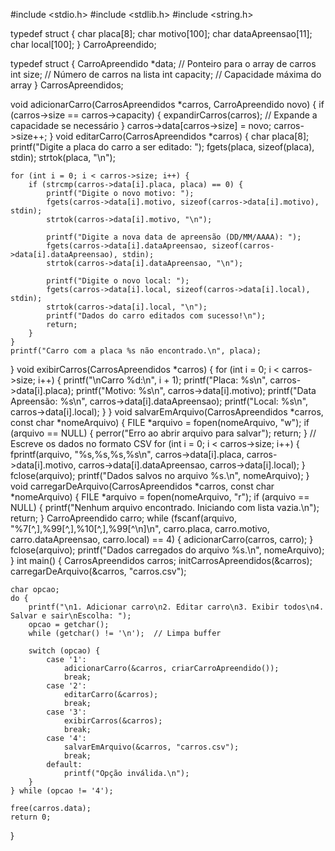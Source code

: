 #include <stdio.h>
#include <stdlib.h>
#include <string.h>

typedef struct {
    char placa[8];
    char motivo[100];
    char dataApreensao[11];
    char local[100];
} CarroApreendido;

typedef struct {
    CarroApreendido *data;  // Ponteiro para o array de carros
    int size;                // Número de carros na lista
    int capacity;            // Capacidade máxima do array
} CarrosApreendidos;

void adicionarCarro(CarrosApreendidos *carros, CarroApreendido novo) {
    if (carros->size == carros->capacity) {
        expandirCarros(carros);  // Expande a capacidade se necessário
    }
    carros->data[carros->size] = novo;
    carros->size++;
}
void editarCarro(CarrosApreendidos *carros) {
    char placa[8];
    printf("Digite a placa do carro a ser editado: ");
    fgets(placa, sizeof(placa), stdin);
    strtok(placa, "\n");

    for (int i = 0; i < carros->size; i++) {
        if (strcmp(carros->data[i].placa, placa) == 0) {
            printf("Digite o novo motivo: ");
            fgets(carros->data[i].motivo, sizeof(carros->data[i].motivo), stdin);
            strtok(carros->data[i].motivo, "\n");

            printf("Digite a nova data de apreensão (DD/MM/AAAA): ");
            fgets(carros->data[i].dataApreensao, sizeof(carros->data[i].dataApreensao), stdin);
            strtok(carros->data[i].dataApreensao, "\n");

            printf("Digite o novo local: ");
            fgets(carros->data[i].local, sizeof(carros->data[i].local), stdin);
            strtok(carros->data[i].local, "\n");
            printf("Dados do carro editados com sucesso!\n");
            return;
        }
    }
    printf("Carro com a placa %s não encontrado.\n", placa);
}
void exibirCarros(CarrosApreendidos *carros) {
    for (int i = 0; i < carros->size; i++) {
        printf("\nCarro %d:\n", i + 1);
        printf("Placa: %s\n", carros->data[i].placa);
        printf("Motivo: %s\n", carros->data[i].motivo);
        printf("Data Apreensão: %s\n", carros->data[i].dataApreensao);
        printf("Local: %s\n", carros->data[i].local);
    }
}
void salvarEmArquivo(CarrosApreendidos *carros, const char *nomeArquivo) {
    FILE *arquivo = fopen(nomeArquivo, "w");
    if (arquivo == NULL) {
        perror("Erro ao abrir arquivo para salvar");
        return;
    }
    // Escreve os dados no formato CSV
    for (int i = 0; i < carros->size; i++) {
        fprintf(arquivo, "%s,%s,%s,%s\n", carros->data[i].placa, carros->data[i].motivo,
                carros->data[i].dataApreensao, carros->data[i].local);
    }
    fclose(arquivo);
    printf("Dados salvos no arquivo %s.\n", nomeArquivo);
}
void carregarDeArquivo(CarrosApreendidos *carros, const char *nomeArquivo) {
    FILE *arquivo = fopen(nomeArquivo, "r");
    if (arquivo == NULL) {
        printf("Nenhum arquivo encontrado. Iniciando com lista vazia.\n");
        return;
    }
    CarroApreendido carro;
    while (fscanf(arquivo, "%7[^,],%99[^,],%10[^,],%99[^\n]\n", carro.placa, carro.motivo, 
            carro.dataApreensao, carro.local) == 4) {
        adicionarCarro(carros, carro);
    }
    fclose(arquivo);
    printf("Dados carregados do arquivo %s.\n", nomeArquivo);
}
int main() {
    CarrosApreendidos carros;
    initCarrosApreendidos(&carros);
    carregarDeArquivo(&carros, "carros.csv");

    char opcao;
    do {
        printf("\n1. Adicionar carro\n2. Editar carro\n3. Exibir todos\n4. Salvar e sair\nEscolha: ");
        opcao = getchar();
        while (getchar() != '\n');  // Limpa buffer

        switch (opcao) {
            case '1': 
                adicionarCarro(&carros, criarCarroApreendido()); 
                break;
            case '2': 
                editarCarro(&carros); 
                break;
            case '3': 
                exibirCarros(&carros); 
                break;
            case '4': 
                salvarEmArquivo(&carros, "carros.csv"); 
                break;
            default: 
                printf("Opção inválida.\n");
        }
    } while (opcao != '4');

    free(carros.data);
    return 0;
}
